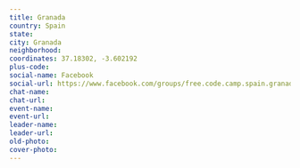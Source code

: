 ```yaml
---
title: Granada
country: Spain
state: 
city: Granada
neighborhood: 
coordinates: 37.18302, -3.602192
plus-code:
social-name: Facebook
social-url: https://www.facebook.com/groups/free.code.camp.spain.granada
chat-name:
chat-url:
event-name:
event-url:
leader-name:
leader-url:
old-photo: 
cover-photo:
---
```

